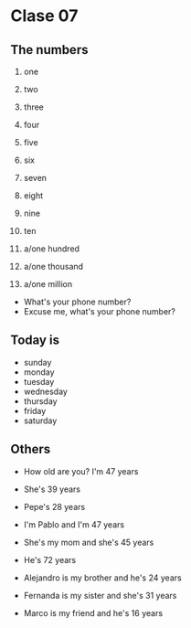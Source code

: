 # Clase 07

## The numbers

1. one
2. two
3. three
4. four
5. five
6. six
7. seven
8. eight
9. nine
10. ten

100. a/one hundred
1000. a/one thousand
1000000. a/one million

* What's your phone number?
* Excuse me, what's your phone number?

## Today is

* sunday
* monday
* tuesday
* wednesday
* thursday
* friday
* saturday

## Others

* How old are you? I'm 47 years
* She's 39 years
* Pepe's 28 years

* I'm Pablo and I'm 47 years
* She's my mom and she's 45 years
* He's 72 years
* Alejandro is my brother and he's 24 years
* Fernanda is my sister and she's 31 years
* Marco is my friend and he's 16 years
